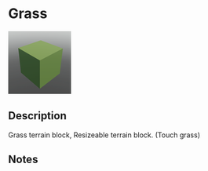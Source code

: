 # Grass

![Grass](../Cropped_Blocks/Terrain/Grass.png)

## Description
<!-- Write a description for this block -->
Grass terrain block, Resizeable terrain block. (Touch grass)

## Notes
<!-- Any extra notes -->
